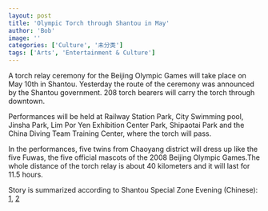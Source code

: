 ```yaml
---
layout: post
title: 'Olympic Torch through Shantou in May'
author: 'Bob'
image: ''
categories: ['Culture', '未分类']
tags: ['Arts', 'Entertainment & Culture']
---
```


A torch relay ceremony for the Beijing Olympic Games will take place on May 10th in Shantou. Yesterday the route of the ceremony was announced by the Shantou government. 208 torch bearers will carry the torch through downtown.

Performances will be held at Railway Station Park, City Swimming pool, Jinsha Park, Lim Por Yen Exhibition Center Park, Shipaotai Park and the China Diving Team Training Center, where the torch will pass. 

In the performances, five twins from Chaoyang district will dress up like the five Fuwas, the five official mascots of the 2008 Beijing Olympic Games.The whole distance of the torch relay is about 40 kilometers and it will last for 11.5 hours.

Story is summarized according to Shantou Special Zone Evening (Chinese): [1](http://www.dahuawang.com/localnews/showlocal.asp?no=100648), [2](http://www.dahuawang.com/localnews/showlocal.asp?no=100592)